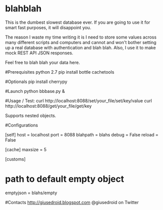# blahblah

This is the dumbest slowest database ever. If you are going to use it for smart fast purposes, it will disappoint you. 

The reason I waste my time writing it is I need to store some values across many different scripts and computers and cannot and won't bother setting up a real database with authentication and blah blah. Also, I use it to make mock REST API JSON responses.

Feel free to blah blah your data here.

#Prerequisites
python 2.7
pip install bottle cachetools 

#Optionals
pip install cherrypy

#Launch 
python bbbase.py &

#Usage / Test:
curl http://localhost:8088/set/your_file/set/key/value
curl http://localhost:8088/get/your_file/get/key

Supports nested objects.

#Configurations

[self]
host = localhost
port = 8088
blahpath = blahs
debug = False
reload = False

[cache]
maxsize = 5

[customs]
# path to default empty object
emptyjson = blahs/empty

#Contacts
http://giusedroid.blogspot.com
@giusedroid on Twitter
